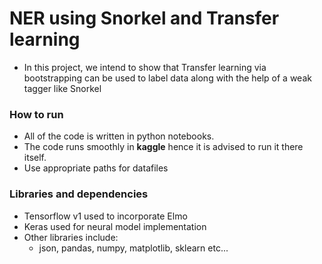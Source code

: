 # NER using Snorkel and Transfer learning

- In this project, we intend to show that Transfer learning via bootstrapping can be used to label data along with the help of a weak tagger like Snorkel

### How to run
 - All of the code is written in python notebooks.
 - The code runs smoothly in **kaggle** hence it is advised to run it there itself.
 - Use appropriate paths for datafiles

 ### Libraries and dependencies
 - Tensorflow v1 used to incorporate Elmo
 - Keras used for neural model implementation
 - Other libraries include:
    - json, pandas, numpy, matplotlib, sklearn etc...